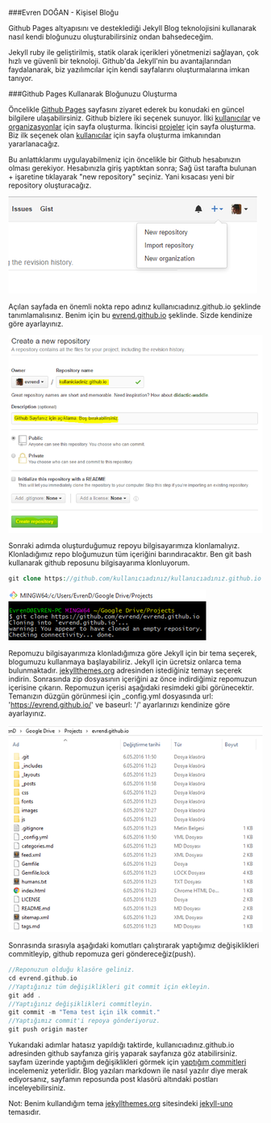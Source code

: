 ###Evren DOĞAN - Kişisel Bloğu

Github Pages altyapısını ve desteklediği Jekyll Blog teknolojisini kullanarak nasıl kendi bloğunuzu oluşturabilirsiniz ondan bahsedeceğim.

Jekyll ruby ile geliştirilmiş, statik olarak içerikleri yönetmenizi sağlayan, çok hızlı ve güvenli bir teknoloji. Github'da Jekyll'nin bu avantajlarından faydalanarak, biz yazılımcılar için kendi sayfalarını oluşturmalarına imkan tanıyor.

###Github Pages Kullanarak Bloğunuzu Oluşturma

Öncelikle [Github Pages][github-pages] sayfasını ziyaret ederek bu konudaki en güncel bilgilere ulaşabilirsiniz. Github bizlere iki seçenek sunuyor. İlki [kullanıcılar][users] ve [organizasyonlar][organizations] için sayfa oluşturma. İkincisi [projeler][projects] için sayfa oluşturma. Biz ilk seçenek olan [kullanıcılar][users] için sayfa oluşturma imkanından yararlanacağız.

Bu anlattıklarımı uygulayabilmeniz için öncelikle bir Github hesabınızın olması gerekiyor. Hesabınızla giriş yaptıktan sonra;
Sağ üst tarafta bulunan + işaretine tıklayarak "new repository" seçiniz. Yani kısacası yeni bir repository oluşturacağız.

![new-repo](/images/blog/2016-05-06-merhaba-github-pages/1.png)

Açılan sayfada en önemli nokta repo adınız kullanıcıadınız.github.io şeklinde tanımlamalısınız. Benim için bu [evrend.github.io][users] şeklinde. Sizde kendinize göre ayarlayınız.

![create-repo-secreen](/images/blog/2016-05-06-merhaba-github-pages/2.png)

Sonraki adımda oluşturduğumuz repoyu bilgisayarımıza klonlamalıyız. Klonladığımız repo bloğumuzun tüm içeriğini barındıracaktır. Ben git bash kullanarak github reposunu bilgisayarıma klonluyorum.

``` php
git clone https://github.com/kullanıcıadınız/kullanıcıadınız.github.io
```

![clone-repo](/images/blog/2016-05-06-merhaba-github-pages/3.png)

Repomuzu bilgisayarımıza klonladığımıza göre Jekyll için bir tema seçerek, blogumuzu kullanmaya başlayabiliriz. Jekyll için ücretsiz onlarca tema bulunmaktadır. [jekyllthemes.org][jekyllthemes] adresinden istediğiniz temayı seçerek indirin. Sonrasında zip dosyasının içeriğini az önce indirdiğimiz repomuzun içerisine çıkarın. Repomuzun içerisi aşağıdaki resimdeki gibi görünecektir. Temanızın düzgün görünmesi için _config.yml dosyasında url: 'https://evrend.github.io/' ve baseurl: '/' ayarlarınızı kendinize göre ayarlayınız.

![repo-theme-directory](/images/blog/2016-05-06-merhaba-github-pages/4.png)

Sonrasında sırasıyla aşağıdaki komutları çalıştırarak yaptığımız değişiklikleri commitleyip, github repomuza geri göndereceğiz(push).

``` php
//Reponuzun olduğu klasöre geliniz.
cd evrend.github.io
//Yaptığınız tüm değişiklikleri git commit için ekleyin.
git add .
//Yaptığınız değişiklikleri commitleyin.
git commit -m "Tema test için ilk commit."
//Yaptığımız commit'i repoya gönderiyoruz.
git push origin master
```

Yukarıdaki adımlar hatasız yapıldığı taktirde, kullanıcıadınız.github.io adresinden github sayfanıza giriş yaparak sayfanıza göz atabilirsiniz. sayfam üzerinde yaptığım değişiklikleri görmek için [yaptığım commitleri][projects-commits] incelemeniz yeterlidir. Blog yazıları markdown ile nasıl yazılır diye merak ediyorsanız, sayfamın reposunda post klasörü altındaki postları inceleyebilirsiniz.

Not: Benim kullandığım tema [jekyllthemes.org][jekyllthemes] sitesindeki [jekyll-uno](http://joshgerdes.com/jekyll-uno/) temasıdır.


[github-pages]:https://pages.github.com/
[users]: https://github.com/evrend
[organizations]:https://github.com/herkod
[projects]:https://github.com/evrend/evrend.github.io
[projects-commits]:https://github.com/evrend/evrend.github.io
[jekyllthemes]:http://jekyllthemes.org/
